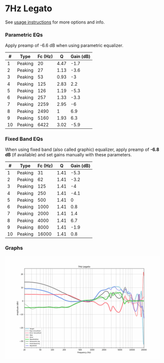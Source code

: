 # 7Hz Legato
See [usage instructions](https://github.com/jaakkopasanen/AutoEq#usage) for more options and info.

### Parametric EQs
Apply preamp of -6.6 dB when using parametric equalizer.

|   # | Type    |   Fc (Hz) |    Q |   Gain (dB) |
|-----|---------|-----------|------|-------------|
|   1 | Peaking |        20 | 4.47 |        -1.7 |
|   2 | Peaking |        27 | 1.13 |        -3.6 |
|   3 | Peaking |        53 | 0.93 |        -3   |
|   4 | Peaking |       125 | 2.83 |         2.2 |
|   5 | Peaking |       126 | 1.19 |        -5.3 |
|   6 | Peaking |       257 | 1.33 |        -3.3 |
|   7 | Peaking |      2259 | 2.95 |        -6   |
|   8 | Peaking |      2490 | 1    |         6.9 |
|   9 | Peaking |      5160 | 1.93 |         6.3 |
|  10 | Peaking |      6422 | 3.02 |        -5.9 |

### Fixed Band EQs
When using fixed band (also called graphic) equalizer, apply preamp of **-6.8 dB** (if available) and set gains manually with these parameters.

|   # | Type    |   Fc (Hz) |    Q |   Gain (dB) |
|-----|---------|-----------|------|-------------|
|   1 | Peaking |        31 | 1.41 |        -5.3 |
|   2 | Peaking |        62 | 1.41 |        -3.2 |
|   3 | Peaking |       125 | 1.41 |        -4   |
|   4 | Peaking |       250 | 1.41 |        -4.1 |
|   5 | Peaking |       500 | 1.41 |         0   |
|   6 | Peaking |      1000 | 1.41 |         0.8 |
|   7 | Peaking |      2000 | 1.41 |         1.4 |
|   8 | Peaking |      4000 | 1.41 |         6.7 |
|   9 | Peaking |      8000 | 1.41 |        -1.9 |
|  10 | Peaking |     16000 | 1.41 |         0.8 |

### Graphs
![](./7Hz%20Legato.png)
